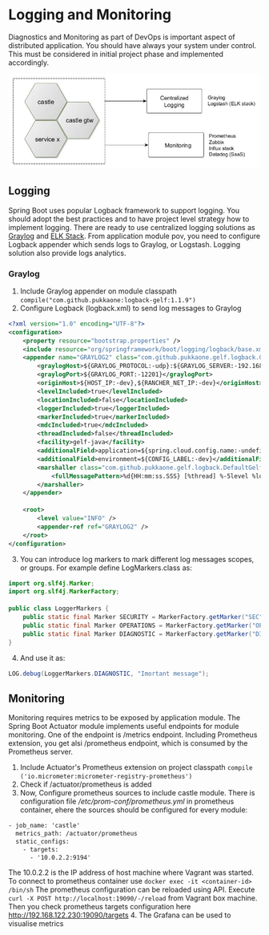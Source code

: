 # Logging and Monitoring
Diagnostics and Monitoring as part of DevOps is important aspect of distributed application.
You should have always your system under control. This must be considered in initial 
project phase and implemented accordingly. 

![logging](images/logging_monitoring.jpg)

## Logging
Spring Boot uses popular Logback framework to support logging. You should adopt the best 
practices and to have project level strategy how to implement logging. There are ready
to use centralized logging solutions as [Graylog](https://www.graylog.org/) and [ELK Stack](https://www.elastic.co/elk-stack).
From application module pov, you need to configure Logback appender which sends logs to Graylog, or Logstash. 
Logging solution also provide logs analytics.

### Graylog

1. Include Graylog appender on module classpath `compile("com.github.pukkaone:logback-gelf:1.1.9")`
2. Configure Logback (logback.xml) to send log messages to Graylog
```xml
<?xml version="1.0" encoding="UTF-8"?>
<configuration>
	<property resource="bootstrap.properties" />
	<include resource="org/springframework/boot/logging/logback/base.xml" />
    <appender name="GRAYLOG2" class="com.github.pukkaone.gelf.logback.GelfAppender">
		<graylogHost>${GRAYLOG_PROTOCOL:-udp}:${GRAYLOG_SERVER:-192.168.122.230}</graylogHost>
		<graylogPort>${GRAYLOG_PORT:-12201}</graylogPort>
		<originHost>${HOST_IP:-dev},${RANCHER_NET_IP:-dev}</originHost>
		<levelIncluded>true</levelIncluded>
		<locationIncluded>false</locationIncluded>
		<loggerIncluded>true</loggerIncluded>
		<markerIncluded>true</markerIncluded>
		<mdcIncluded>true</mdcIncluded>
		<threadIncluded>false</threadIncluded>
		<facility>gelf-java</facility>
		<additionalField>application=${spring.cloud.config.name:-undefined}</additionalField>
		<additionalField>environment=${CONFIG_LABEL:-dev}</additionalField>
		<marshaller	class="com.github.pukkaone.gelf.logback.DefaultGelfMessageFactory">
			<fullMessagePattern>%d{HH:mm:ss.SSS} [%thread] %-5level %logger{36} - %msg %n</fullMessagePattern>
		</marshaller>
	</appender>
	
    <root>
		<level value="INFO" />
		<appender-ref ref="GRAYLOG2" />
	</root>	
</configuration>	
```
3. You can introduce log markers to mark different log messages scopes, or groups.
   For example define LogMarkers.class as:
```java
import org.slf4j.Marker;
import org.slf4j.MarkerFactory;

public class LoggerMarkers {
    public static final Marker SECURITY = MarkerFactory.getMarker("SEC");
    public static final Marker OPERATIONS = MarkerFactory.getMarker("OPS");
    public static final Marker DIAGNOSTIC = MarkerFactory.getMarker("DIA");
}
``` 
4. And use it as:
```java
LOG.debug(LoggerMarkers.DIAGNOSTIC, "Imortant message");
```

## Monitoring
Monitoring requires metrics to be exposed by application module. The Spring Boot Actuator module implements
useful endpoints for module monitoring. One of the endpoint is /metrics endpoint. Including Prometheus extension,
you get alsi /prometheus endpoint, which is consumed by the Prometheus server.

1. Include Actuator's Prometheus extension on project classpath `compile ('io.micrometer:micrometer-registry-prometheus')`
2. Check if /actuator/prometheus is added
3. Now, Configure prometheus sources to include castle module. There is configuration file _/etc/prom-conf/prometheus.yml_ in prometheus    container, ehere the sources should be configured for every module:
```
- job_name: 'castle'
  metrics_path: /actuator/prometheus
  static_configs:
    - targets:
      - '10.0.2.2:9194'
```
  The 10.0.2.2 is the IP address of host machine where Vagrant was started.
  To connect to prometheus container use `docker exec -it <container-id> /bin/sh` 
  The prometheus configuration can be reloaded using API. Execute  `curl -X POST http://localhost:19090/-/reload` from Vagrant box
  machine. Then you check prometheus targets configuration here http://192.168.122.230:19090/targets
4. The Grafana can be used to visualise metrics


